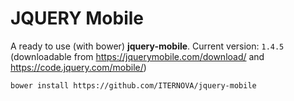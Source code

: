 # JQUERY Mobile

A ready to use (with bower) **jquery-mobile**. Current version: `1.4.5` (downloadable from https://jquerymobile.com/download/ and https://code.jquery.com/mobile/)

`bower install https://github.com/ITERNOVA/jquery-mobile`


